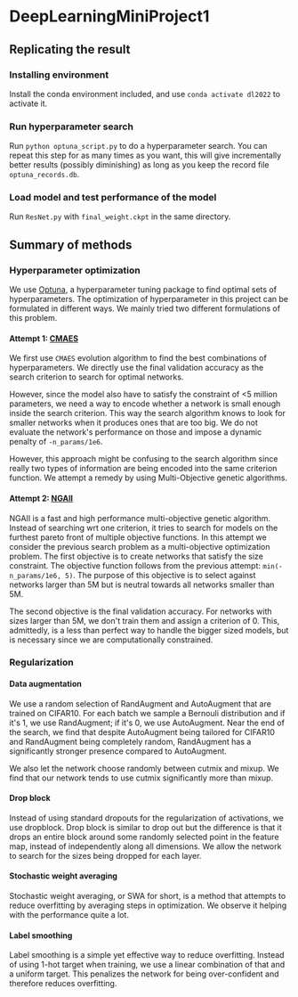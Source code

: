 # DeepLearningMiniProject1
## Replicating the result
### Installing environment
Install the conda environment included, and use `conda activate dl2022` to activate it.
### Run hyperparameter search
Run `python optuna_script.py` to do a hyperparameter search. You can repeat this step for as many times as you want, this will give incrementally better results (possibly diminishing) as long as you keep the record file `optuna_records.db`.
### Load model and test performance of the model
Run `ResNet.py` with `final_weight.ckpt` in the same directory.

## Summary of methods
### Hyperparameter optimization
We use [Optuna](https://optuna.org/), a hyperparameter tuning package to find optimal sets of hyperparameters. 
The optimization of hyperparameter in this project can be formulated in different ways. We mainly tried two different formulations of this problem.
#### Attempt 1: [CMAES](https://arxiv.org/pdf/1604.00772.pdf)
We first use `CMAES` evolution algorithm to find the best combinations of hyperparameters. We directly use the final validation accuracy as the search criterion to search for optimal networks.

However, since the model also have to satisfy the constraint of <5 million parameters, we need a way to encode whether a network is small enough inside the search criterion. This way the search algorithm knows to look for smaller networks when it produces ones that are too big. We do not evaluate the network's performance on those and impose a dynamic penalty of `-n_params/1e6`.

However, this approach might be confusing to the search algorithm since really two types of information are being encoded into the same criterion function. We attempt a remedy by using Multi-Objective genetic algorithms.

#### Attempt 2: [NGAII](https://ieeexplore.ieee.org/document/996017)
NGAII is a fast and high performance multi-objective genetic algorithm. Instead of searching wrt one criterion, it tries to search for models on the furthest pareto front of multiple objective functions. In this attempt we consider the previous search problem as a multi-objective optimization problem. The first objective is to create networks that satisfy the size constraint. The objective function follows from the previous attempt: `min(-n_params/1e6, 5)`. The purpose of this objective is to select against networks larger than 5M but is neutral towards all networks smaller than 5M.

The second objective is the final validation accuracy. For networks with sizes larger than 5M, we don't train them and assign a criterion of 0. This, admittedly, is a less than perfect way to handle the bigger sized models, but is necessary since we are computationally constrained.

### Regularization
#### Data augmentation
We use a random selection of RandAugment and AutoAugment that are trained on CIFAR10. For each batch we sample a Bernouli distribution and if it's 1, we use RandAugment; if it's 0, we use AutoAugment. Near the end of the search, we find that despite AutoAugment being tailored for CIFAR10 and RandAugment being completely random, RandAugment has a significantly stronger presence compared to AutoAugment.

We also let the network choose randomly between cutmix and mixup. We find that our network tends to use cutmix significantly more than mixup.

#### Drop block
Instead of using standard dropouts for the regularization of activations, we use dropblock. Drop block is similar to drop out but the difference is that it drops an entire block around some randomly selected point in the feature map, instead of independently along all dimensions. We allow the network to search for the sizes being dropped for each layer.

#### Stochastic weight averaging
Stochastic weight averaging, or SWA for short, is a method that attempts to reduce overfitting by averaging steps in optimization. We observe it helping with the performance quite a lot.

#### Label smoothing
Label smoothing is a simple yet effective way to reduce overfitting. Instead of using 1-hot target when training, we use a linear combination of that and a uniform target. This penalizes the network for being over-confident and therefore reduces overfitting. 


